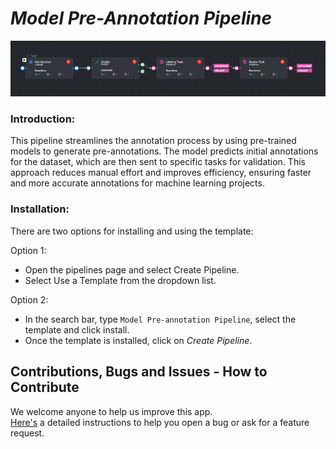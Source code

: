 # *Model Pre-Annotation Pipeline*

<img src="assets/model-pre-annotation-pipeline.png" alt="Image of the pipeline">


### Introduction:

This pipeline streamlines the annotation process by using pre-trained models to generate pre-annotations. 
The model predicts initial annotations for the dataset, which are then sent to specific tasks for validation. 
This approach reduces manual effort and improves efficiency, ensuring faster and more accurate annotations for machine learning projects.


### Installation:

There are two options for installing and using the template:

Option 1:

* Open the pipelines page and select Create Pipeline.
* Select Use a Template from the dropdown list.


Option 2:

* In the search bar, type `Model Pre-annotation Pipeline`, select the template and click install.
* Once the template is installed, click on *Create Pipeline*.


## Contributions, Bugs and Issues - How to Contribute

We welcome anyone to help us improve this app.  
[Here's](../../CONTRIBUTING.md) a detailed instructions to help you open a bug or ask for a feature request.